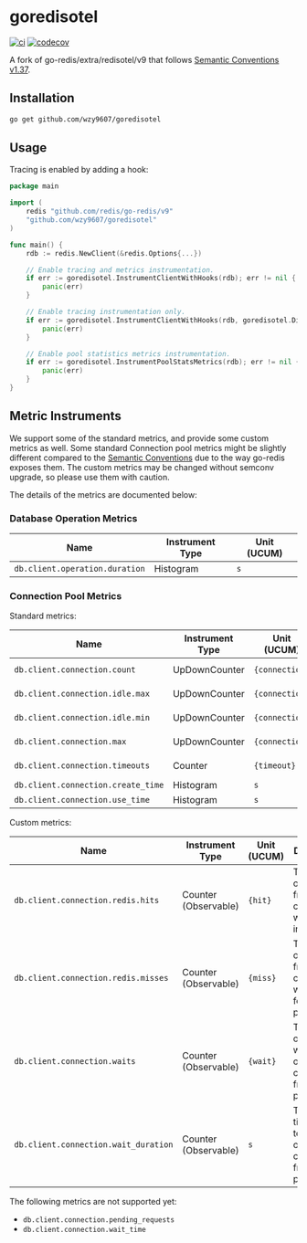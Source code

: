 # goredisotel

[![ci](https://github.com/wzy9607/goredisotel/actions/workflows/pull-request.yml/badge.svg)](https://github.com/wzy9607/goredisotel/actions/workflows/pull-request.yml)
[![codecov](https://codecov.io/gh/wzy9607/goredisotel/graph/badge.svg?token=VVMWEWOQFO)](https://codecov.io/gh/wzy9607/goredisotel)

A fork of go-redis/extra/redisotel/v9 that follows
[Semantic Conventions v1.37](https://github.com/open-telemetry/semantic-conventions/blob/v1.37.0/docs/database/README.md).

## Installation

```bash
go get github.com/wzy9607/goredisotel
```

## Usage

Tracing is enabled by adding a hook:

```go
package main

import (
	redis "github.com/redis/go-redis/v9"
	"github.com/wzy9607/goredisotel"
)

func main() {
	rdb := redis.NewClient(&redis.Options{...})

	// Enable tracing and metrics instrumentation.
	if err := goredisotel.InstrumentClientWithHooks(rdb); err != nil {
		panic(err)
	}

	// Enable tracing instrumentation only.
	if err := goredisotel.InstrumentClientWithHooks(rdb, goredisotel.DisableMetrics()); err != nil {
		panic(err)
	}

	// Enable pool statistics metrics instrumentation.
	if err := goredisotel.InstrumentPoolStatsMetrics(rdb); err != nil {
		panic(err)
	}
}

```

## Metric Instruments

We support some of the standard metrics, and provide some custom metrics as well.
Some standard Connection pool metrics might be slightly different compared to the
[Semantic Conventions](https://opentelemetry.io/docs/specs/semconv/database/database-metrics/#connection-pools)
due to the way go-redis exposes them.
The custom metrics may be changed without semconv upgrade, so please use them with caution.

The details of the metrics are documented below:

### Database Operation Metrics

| Name                           | Instrument Type | Unit (UCUM) |
|--------------------------------|-----------------|-------------|
| `db.client.operation.duration` | Histogram       | `s`         |

### Connection Pool Metrics

Standard metrics:

| Name                               | Instrument Type | Unit (UCUM)    | Difference                              |
|------------------------------------|-----------------|----------------|-----------------------------------------|
| `db.client.connection.count`       | UpDownCounter   | `{connection}` | Observed as a `ObservableUpDownCounter` |
| `db.client.connection.idle.max`    | UpDownCounter   | `{connection}` | Observed as a `ObservableUpDownCounter` |
| `db.client.connection.idle.min`    | UpDownCounter   | `{connection}` | Observed as a `ObservableUpDownCounter` |
| `db.client.connection.max`         | UpDownCounter   | `{connection}` | Observed as a `ObservableUpDownCounter` |
| `db.client.connection.timeouts`    | Counter         | `{timeout}`    | Observed as a `ObservableCounter`       |
| `db.client.connection.create_time` | Histogram       | `s`            |                                         |
| `db.client.connection.use_time`    | Histogram       | `s`            |                                         |

Custom metrics:

| Name                                 | Instrument Type      | Unit (UCUM) | Description                                                            |
|--------------------------------------|----------------------|-------------|------------------------------------------------------------------------|
| `db.client.connection.redis.hits`    | Counter (Observable) | `{hit}`     | The number of times free connections was found in the pool             |
| `db.client.connection.redis.misses`  | Counter (Observable) | `{miss}`    | The number of times free connections was NOT found in the pool         |
| `db.client.connection.waits`         | Counter (Observable) | `{wait}`    | The number of times it waited to obtain open connections from the pool |
| `db.client.connection.wait_duration` | Counter (Observable) | `s`         | The total time it took to obtain open connections from the pool        |

The following metrics are not supported yet:

- `db.client.connection.pending_requests`
- `db.client.connection.wait_time`
